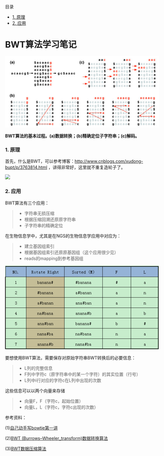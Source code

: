 目录
- [1. 原理](#principle)
- [2. 应用](#app)



# BWT算法学习笔记

![](/bwt.jpg "Burrows–Wheeler_transform")

**BWT算法的基本过程。(a)数据转换；(b)精确定位子字符串；(c)解码。**


<a name="principle"><h3>1. 原理</h3></a>
首先，什么是BWT，可以参考博客：http://www.cnblogs.com/xudong-bupt/p/3763814.html ，讲得非常好，这里就不重复造轮子了。

![](http://www.bio-info-trainee.com/wp-content/uploads/2015/03/BWT%E7%AE%97%E6%B3%95%E8%AF%A6%E8%A7%A3%E4%B9%8B%E4%B8%80%E5%BB%BA%E7%AB%8B%E7%B4%A2%E5%BC%95348.png)
<a name="app"><h3>2. 应用</h3></a>
BWT算法有三个应用：
> - 字符串无损压缩
> - 根据压缩回溯还原原字符串
> - 子字符串的精确定位

在生物信息学中，尤其是在NGS的生物信息学应用中对应为：
> - 建立基因组索引
> - 根据基因组索引还原原基因组（这个应用很少见）
> - reads的mapping到参考基因组

![](/FM-table.png)

要想使用BWT算法，需要保存对原始字符串BWT转换后的必要信息：
> - L列的完整信息
> - F列中字符c（原字符串中的某一个字符）的其实位置（行号）
> - L列中i行对应的字符c在L列中出现的次数

这些信息可以以两个向量来存储
> - 向量F，F（字符c，起始位置）
> - 向量L，L（字符c，字符c出现的次数）


参考资料：

(1)[自己动手写bowtie第一讲](http://www.bio-info-trainee.com/409.html)

(2)[BWT (Burrows–Wheeler_transform)数据转换算法](http://www.cnblogs.com/xudong-bupt/p/3763814.html)

(3)[BWT数据压缩算法](http://emily2ly.iteye.com/blog/742869)
